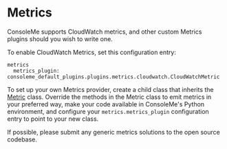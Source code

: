 # Metrics

ConsoleMe supports CloudWatch metrics, and other custom Metrics plugins should you wish to write one. 

To enable CloudWatch Metrics, set this configuration entry:

```text
metrics
  metrics_plugin: consoleme_default_plugins.plugins.metrics.cloudwatch.CloudWatchMetric
```

To set up your own Metrics provider, create a child class that inherits the [Metric](https://github.com/Netflix/consoleme/blob/master/default_plugins/consoleme_default_plugins/plugins/metrics/base_metric.py#L4) class. Override the methods in the Metric class to emit metrics in your preferred way, make your code available in ConsoleMe's Python environment, and configure your `metrics.metrics_plugin` configuration entry to point to your new class.

If possible, please submit any generic metrics solutions to the open source codebase.

